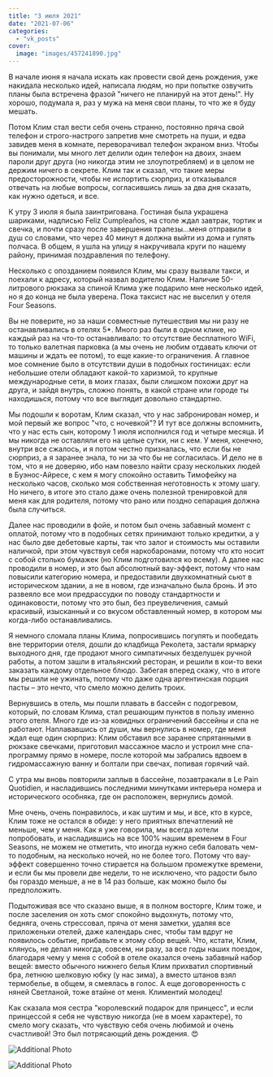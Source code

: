 ```yaml
---
title: "3 июля 2021"
date: "2021-07-06"
categories: 
  - "vk_posts"
cover:
  image: "images/457241890.jpg"
---
```


В начале июня я начала искать как провести свой день рождения, уже накидала несколько идей, написала людям, но при попытке озвучить планы была встречена фразой "ничего не планируй на этот день!". Ну хорошо, подумала я, раз у мужа на меня свои планы, то что же я буду мешать.

<!--more-->

Потом Клим стал вести себя очень странно, постоянно пряча свой телефон и строго-настрого запретив мне смотреть на пуши, и едва завидев меня в комнате, переворачивал телефон экраном вниз. Чтобы вы понимали, мы много лет делили один телефон на двоих, знаем пароли друг друга (но никогда этим не злоупотребляем) и в целом не держим ничего в секрете. Клим так и сказал, что такие меры предосторожности, чтобы не испортить сюрприз, и отказывался отвечать на любые вопросы, согласившись лишь за два дня сказать, как нужно одеться, и все.

К утру 3 июля я была заинтригована. Гостиная была украшена шариками, надписью Feliz Cumpleaños, на столе ждал завтрак, тортик и свечка, и почти сразу после завершения трапезы…меня отправили в душ со словами, что через 40 минут я должна выйти из дома и гулять полчаса. В общем, я ушла на улицу я накручивала круги по нашему району, принимая поздравления по телефону.

Несколько с опозданием появился Клим, мы сразу вызвали такси, и поехали к адресу, который назвал водителю Клим. Наличие 50-литрового рюкзака за спиной Клима уже подарило мне несколько идей, но я до конца не была уверена. Пока таксист нас не выселил у отеля Four Seasons.

Вы не поверите, но за наши совместные путешествия мы ни разу не останавливались в отелях 5\*. Много раз были в одном клике, но каждый раз на что-то останавливало: то отсутствие бесплатного WiFi, то только валетная парковка (а мы очень не любим отдавать ключи от машины и ждать ее потом), то еще какие-то ограничения. А главное мое сомнение было в отсутствии души в подобных гостиницах: если небольшие отели обладают какой-то харизмой, то крупные международные сети, в моих глазах, были слишком похожи друг на друга, и зайдя внутрь, сложно понять, в какой стране или городе ты находишься, потому что все выглядит довольно стандартно.

Мы подошли к воротам, Клим сказал, что у нас забронирован номер, и мой первый же вопрос "что, с ночевкой"? И тут все должны вспомнить, что у нас есть сын, которому 1 июля исполнился год и четыре месяца. И мы никогда не оставляли его на целые сутки, ни с кем. У меня, конечно, внутри все сжалось, и я потом честно призналась, что если бы не сюрприз, а я заранее знала, то ни за что бы не согласилась. И дело не в том, что я не доверяю, ибо нам повезло найти сразу нескольких людей в Буэнос-Айресе, с кем я могу спокойно оставить Тимофейку на несколько часов, сколько моя собственная неготовность к этому шагу. Но ничего, в итоге это стало даже очень полезной тренировкой для меня как для родителя, потому что рано или поздно сепарация должна была случиться.

Далее нас проводили в фойе, и потом был очень забавный момент с оплатой, потому что в подобных сетях принимают только кредитки, а у нас было две дебетовые карты, так что залог и стоимость мы оставили наличкой, при этом чувствуя себя наркобаронами, потому что кто носит с собой столько бумажек (но Клим подготовился ко всему). А далее нас проводили в номер, и это был абсолютный вау-эффект, потому что нам повысили категорию номера, и предоставили двухкомнатный сьют в историческом здании, а не в новом, где изначально была бронь. И это развеяло все мои предрассудки по поводу стандартности и одинаковости, потому что это был, без преувеличения, самый красивый, изысканный и со вкусом обставленный номер, в котором мы когда-либо останавливались.

Я немного сломала планы Клима, попросившись погулять и пообедать вне территории отеля, дошли до кладбища Реколета, застали ярмарку выходного дня, где продают много симпатичных безделушек ручной работы, а потом зашли в итальянский ресторан, и решили в кои-то веки заказать каждому отдельное блюдо. Забегая вперед скажу, что в итоге мы решили не ужинать, потому что даже одна аргентинская порция пасты – это нечто, что смело можно делить троих.

Вернувшись в отель, мы пошли плавать в бассейн с подогревом, который, по словам Клима, стал решающим пунктов в пользу именно этого отеля. Много где из-за ковидных ограничений бассейны и спа не работают. Наплававшись от души, мы вернулись в номер, где меня ждал еще один сюрприз: Клим обставил все заранее спрятанными в рюкзаке свечками, приготовил массажное масло и устроил мне спа-программу прямо в номере, после которой мы забрались вдвоем в гидромассажную ванну и болтали при свечах, попивая горячий чай.

С утра мы вновь повторили заплыв в бассейне, позавтракали в Le Pain Quotidien, и насладившись последними минутками интерьера номера и исторического особняка, где он расположен, вернулись домой.

Мне очень, очень понравилось, и как шутим и мы, и все, кто в курсе, Клим тоже не остался в обиде: у него приятных впечатлений не меньше, чем у меня. Как я уже говорила, мы всегда хотели попробовать, и насладившись на все 100% нашим временем в Four Seasons, не можем не отметить, что иногда нужно себя баловать чем-то подобным, на несколько ночей, но не более того. Потому что вау-эффект совершенно точно стирается на большом промежутке времени, и если бы мы провели две недели, то не исключено, что радости было бы гораздо меньше, а не в 14 раз больше, как можно было бы предположить.

Подытоживая все что сказано выше, я в полном восторге, Клим тоже, и после заселения он хоть смог спокойно выдохнуть, потому что, бедняга, очень стрессовал, пряча от меня заметки, удаляя все приложеньки отелей, даже календарь снес, чтобы там вдруг не появилось событие, прибавьте к этому сбор вещей. Что, кстати, Клим, клянусь, не делал никогда, совсем, ни разу, за все годы наших поездок, благодаря чему у меня с собой в отеле оказался очень забавный набор вещей: вместо обычного нижнего белья Клим прихватил спортивный бра, летнюю шелковую юбку (у нас зима), а вместо штанов взял термобелье, в общем, я смеялась в голос. А еще договоренность с няней Светланой, тоже втайне от меня. Климентий молодец!

Как сказала моя сестра "королевский подарок для принцесс", и если принцессой я себя не чувствую никогда (не в моем характере), то смело могу сказать, что чувствую себя очень любимой и очень счастливой! Это был потрясающий день рождения. 😍

![Additional Photo](https://vodpop.ru/wp-content/uploads/2023/07/457241891.jpg)

![Additional Photo](https://vodpop.ru/wp-content/uploads/2023/07/457241892.jpg)
